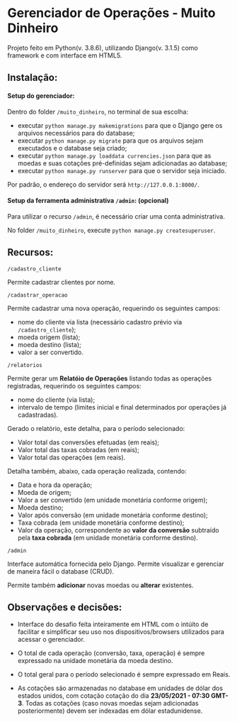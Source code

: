 # Gerenciador de Operações - Muito Dinheiro

Projeto feito em Python(v. 3.8.6), utilizando Django(v. 3.1.5) como framework e com interface em HTML5.

## Instalação:

#### Setup do gerenciador:
Dentro do folder `/muito_dinheiro`, no terminal de sua escolha:

- executar `python manage.py makemigrations` para que o Django gere os arquivos necessários para do database;
- executar `python manage.py migrate` para que os arquivos sejam executados e o database seja criado;
- executar `python manage.py loaddata currencies.json` para que as moedas e suas cotações pré-definidas sejam adicionadas ao database;
- executar `python manage.py runserver` para que o servidor seja iniciado.

Por padrão, o endereço do servidor será `http://127.0.0.1:8000/`.

#### Setup da ferramenta administrativa `/admin`: (opcional)

Para utilizar o recurso `/admin`, é necessário criar uma conta administrativa. 

No folder `/muito_dinheiro`, execute `python manage.py createsuperuser`.

## Recursos:

`/cadastro_cliente`

Permite cadastrar clientes por nome.

`/cadastrar_operacao`

Permite cadastrar uma nova operação, requerindo os seguintes campos:
- nome do cliente via lista (necessário cadastro prévio via `/cadastro_cliente`);
- moeda origem (lista);
- moeda destino (lista);
- valor a ser convertido.

`/relatorios`

Permite gerar um **Relatóio de Operações** listando todas as operações registradas, requerindo os seguintes campos:
- nome do cliente (via lista);
- intervalo de tempo (limites inicial e final determinados por operações já cadastradas).

Gerado o relatório, este detalha, para o período selecionado:

- Valor total das conversões efetuadas (em reais);
- Valor total das taxas cobradas (em reais);
- Valor total das operações (em reais).

Detalha também, abaixo, cada operação realizada, contendo:

- Data e hora da operação;
- Moeda de origem;
- Valor a ser convertido (em unidade monetária conforme origem);
- Moeda destino;
- Valor após conversão (em unidade monetária conforme destino);
- Taxa cobrada (em unidade monetária conforme destino);
- Valor da operação, correspondente ao **valor da conversão** subtraído pela **taxa cobrada** (em unidade monetária conforme destino).

`/admin`

Interface automática fornecida pelo Django. Permite visualizar e gerenciar de maneira fácil o database (CRUD).

Permite também **adicionar** novas moedas ou **alterar** existentes.

## Observações e decisões:

- Interface do desafio feita inteiramente em HTML com o intúito de facilitar e simplificar seu uso nos dispositivos/browsers utilizados para acessar o gerenciador.

- O total de cada operação (conversão, taxa, operação) é sempre expressado na unidade monetária da moeda destino.

- O total geral para o período selecionado é sempre expressado em Reais.

- As cotações são armazenadas no database em unidades de dólar dos estados unidos, com cotação cotação do dia **23/05/2021 - 07:30 GMT-3**. Todas as cotações (caso novas moedas sejam adicionadas posteriormente) devem ser indexadas em dólar estadunidense.
